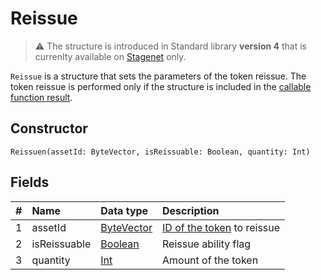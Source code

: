 # Reissue

> :warning: The structure is introduced in Standard library **version 4** that is currenlty available on [Stagenet](/en/blockchain/blockchain-network/stage-network) only.

`Reissue` is a structure that sets the parameters of the token reissue. The token reissue is performed only if the structure is included in the [callable function result](/en/ride/functions/callable-function#invocation-result-2).

## Constructor

```ride
Reissuen(assetId: ByteVector, isReissuable: Boolean, quantity: Int)
```

## Fields

| # | Name | Data type | Description |
| :--- | :--- | :--- | :--- |
| 1 | assetId | [ByteVector](/en/ride/data-types/byte-vector) | [ID of the token](/en/blockchain/token/token-id) to reissue |
| 2 | isReissuable | [Boolean](/en/ride/data-types/boolean) | Reissue ability flag |
| 3 | quantity | [Int](/en/ride/data-types/int) | Amount of the token |
